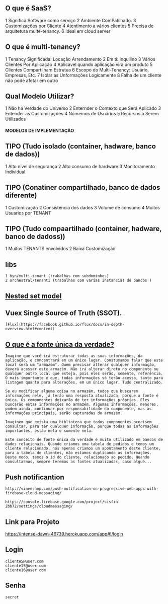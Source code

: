 ## O que é SaaS?
1 Significa Software como serviço
2 Ambiente ComPatilhado.
3 Customizações por Cliente
4 Atentimento a vários clientes
5 Precisa de arquitetura multe-tenancy.
6 Ideal em cloud server

## O que é multi-tenancy?
1 Tenancy Significada: Locação Arrendamento
2 Em ti: Inquilino
3 Vários Clientes Por Aplicação
4 Aplicavel quando aplicação vira um produto
5 Clientes Compartilham Estrutua
6 Escopo do Multi-Tenancy: Usuário, Empresas, Etc.
7 Isolar as Unformações Logicamente
8 Falha de um cliente não pode afetar em outro

## Qual Modelo Utilizar?
1 Não há Verdade do Universo
2 Enternder o Contexto que Será Aplicado
3 Entender as Customizações
4 Númemos de Usuários
5 Recursos a Serem Utilizados

#### MODELOS DE IMPLEMENTAÇÃO

## TIPO (Tudo isolado (container, hadware, banco de dados))
1 Alto nivel de segurança
2 Alto consumo de hardware
3 Monitoramento Individual

## TIPO (Conatiner compartilhado, banco de dados diferente)
1 Customização
2 Consistencia dos dados
3 Volume de consumo
4 Muitos Usuarios por TENANT

## TIPO (Tudo compaartilhado (container, hadware, banco de dadoss))
1 Muitos TENANTS envolvidos
2 Baixa Customização 


## libs 
```
1 hyn/multi-tenant (trabalhas com subdominhos)
2 orchestral/tenanti (trabalhas com varias instancias de bancos )
```
## [Nested set model](https://en.wikipedia.org/wiki/Nested_set_model)


## Vuex  Single Source of Truth (SSOT). 
```
[Flux](https://facebook.github.io/flux/docs/in-depth-overview.html#content) 
```
## [O que é a fonte única da verdade?](https://www.schoolofnet.com/curso-vue-20-com-vuex/2280)
```
Imagine que você irá estruturar todas as suas informações, da aplicação, e concentrará em um único lugar. Constumamos falar que este local será um "armazém". Quem precisar alterar qualquer informação, deverá acessar este armazém. Não irá alterar direto no componente ou qualquer outro local que esteja, pois eles serão, somente, referência. O mais importante é que, todas informações só terão acesso, tanto para listagem quanto para alterações, em um único lugar. Tudo centralizado.

Se eu modificar alguma coisa no armazém, todos que buscarem informações nele, já terão uma resposta atualizada, porque a fonte é única. Os componentes deixarão de ter informações próprias. Eles buscarão estas informações no armazém. Algumas informações, menores, podem ainda, continuar por responsabilidade do componente, mas as informações principais, serão capturadas do armazém.

Imaginem que exista uma biblioteca que todos componentes precisem consultar, para ter qualquer informação, porque todas as informações importantes, estão nela e somente nela.

Este conceito de fonte única da verdade é muito utilizado em bancos de dados relacionais. Quando criamos uma tabela de pedidos e temos um cliente relacionado, nós apenas criamos um apontamento deste cliente, para a tabela de clientes, não estamos duplicando as informações. Deste modo, temos o id do cliente, relacionado ao pedido. Quando consultarmos, sempre teremos as fontes atualizadas, caso algué...

```

 ## Push notificantion
 ```
 http://vineeshnp.com/push-notification-on-progressive-web-apps-with-firebase-cloud-messaging/
 
 https://console.firebase.google.com/project/sisfin-2bb72/settings/cloudmessaging/
 ```
## Link para Projeto
https://intense-dawn-46739.herokuapp.com/app#!/login

 ## Login
  ```
 cliente5@user.com
 cliente15@user.com
 cliente16@user.com
  ```
## Senha 
  ```
 secret
 ```
